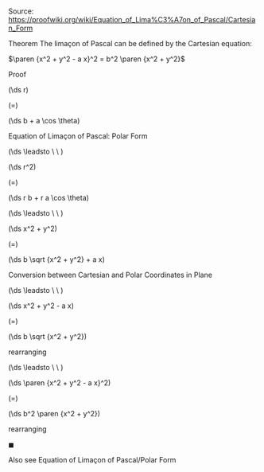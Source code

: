 # 

Source: https://proofwiki.org/wiki/Equation_of_Lima%C3%A7on_of_Pascal/Cartesian_Form

Theorem
The limaçon of Pascal can be defined by the Cartesian equation:

$\paren {x^2 + y^2 - a x}^2 = b^2 \paren {x^2 + y^2}$


Proof













\(\ds r\)

\(=\)







\(\ds b + a \cos \theta\)





Equation of Limaçon of Pascal: Polar Form








\(\ds \leadsto \ \ \)





\(\ds r^2\)

\(=\)







\(\ds r b + r a \cos \theta\)














\(\ds \leadsto \ \ \)





\(\ds x^2 + y^2\)

\(=\)







\(\ds b \sqrt {x^2 + y^2} + a x\)





Conversion between Cartesian and Polar Coordinates in Plane








\(\ds \leadsto \ \ \)





\(\ds x^2 + y^2 - a x\)

\(=\)







\(\ds b \sqrt {x^2 + y^2}\)





rearranging








\(\ds \leadsto \ \ \)





\(\ds \paren {x^2 + y^2 - a x}^2\)

\(=\)







\(\ds b^2 \paren {x^2 + y^2}\)





rearranging



$\blacksquare$


Also see
Equation of Limaçon of Pascal/Polar Form




